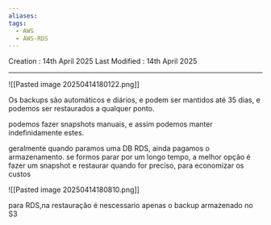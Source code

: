 ```yaml
---
aliases: 
tags:
  - AWS
  - AWS-RDS
---
```

Creation : 14th April 2025
Last Modified : 14th April 2025
___

![[Pasted image 20250414180122.png]]

Os backups são automáticos e diários, e podem ser mantidos até 35 dias, e podemos ser restaurados a qualquer ponto.

podemos fazer snapshots manuais, e assim podemos manter indefinidamente estes.

geralmente quando paramos uma DB RDS, ainda pagamos o armazenamento.  se formos parar por um longo tempo, a melhor opção é fazer um snapshot e restaurar quando for preciso, para economizar os custos

![[Pasted image 20250414180810.png]]

para RDS,na restauração é nescessario apenas o backup armazenado no S3